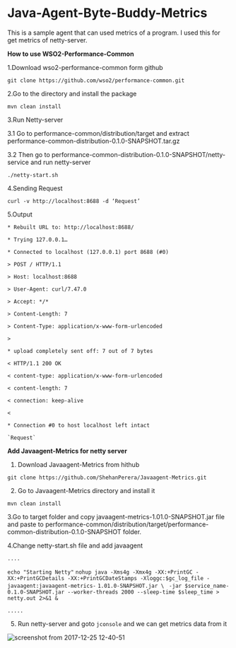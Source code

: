 # Java-Agent-Byte-Buddy-Metrics
This is a sample agent that can used metrics of a program. I used this for get metrics of netty-server.

<b>How to use WSO2-Performance-Common</b>

1.Download wso2-performance-common form github

  `git clone https://github.com/wso2/performance-common.git`

2.Go to the directory and install the package

  `mvn clean install`
 
3.Run Netty-server

  3.1 Go to performance-common/distribution/target and extract performance-common-distribution-0.1.0-SNAPSHOT.tar.gz

  3.2 Then go to performance-common-distribution-0.1.0-SNAPSHOT/netty-service and run netty-server

  `./netty-start.sh`
 
 4.Sending Request
 
   `curl -v http://localhost:8688 -d ‘Request’`

5.Output

   `* Rebuilt URL to: http://localhost:8688/`
   
   `* Trying 127.0.0.1…`
   
   `* Connected to localhost (127.0.0.1) port 8688 (#0)`
   
   `> POST / HTTP/1.1`
   
   `> Host: localhost:8688`
   
   `> User-Agent: curl/7.47.0`
   
   `> Accept: */*`
   
   `> Content-Length: 7`
   
   `> Content-Type: application/x-www-form-urlencoded`
   
   `>` 
   
   `* upload completely sent off: 7 out of 7 bytes`
   
   `< HTTP/1.1 200 OK`
   
   `< content-type: application/x-www-form-urlencoded`
   
   `< content-length: 7`
   
   `< connection: keep-alive`
   
   `<` 
   
   `* Connection #0 to host localhost left intact`
    
    `Request`
    
<b>Add Javaagent-Metrics for netty server</b>

  1.    Download Javaagent-Metrics from hithub

`git clone https://github.com/ShehanPerera/Javaagent-Metrics.git`

2. Go to Javaagent-Metrics directory and install it

`mvn clean install`

3.Go to target folder and copy javaagent-metrics-1.01.0-SNAPSHOT.jar file and paste to performance-common/distribution/target/performance-common-distribution-0.1.0-SNAPSHOT folder.

4.Change netty-start.sh file and add javaagent

  `....`

`echo "Starting Netty"`
`nohup java -Xms4g -Xmx4g -XX:+PrintGC -XX:+PrintGCDetails -XX:+PrintGCDateStamps -Xloggc:$gc_log_file -javaagent:javaagent-metrics-`           `1.01.0-SNAPSHOT.jar \`
  ` -jar $service_name-0.1.0-SNAPSHOT.jar --worker-threads 2000 --sleep-time $sleep_time > netty.out 2>&1 &`

`.....`
 
 5. Run netty-server and goto `jconsole` and we can get metrics data from it 
  
  ![screenshot from 2017-12-25 12-40-51](https://user-images.githubusercontent.com/29086284/34335244-49d51d5a-e973-11e7-80f6-1c45788aba9c.png)

